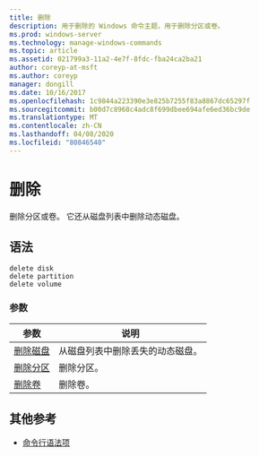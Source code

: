 ```yaml
---
title: 删除
description: 用于删除的 Windows 命令主题，用于删除分区或卷。
ms.prod: windows-server
ms.technology: manage-windows-commands
ms.topic: article
ms.assetid: 021799a3-11a2-4e7f-8fdc-fba24ca2ba21
author: coreyp-at-msft
ms.author: coreyp
manager: dongill
ms.date: 10/16/2017
ms.openlocfilehash: 1c9844a223390e3e825b7255f83a8867dc65297f
ms.sourcegitcommit: b00d7c8968c4adc8f699dbee694afe6ed36bc9de
ms.translationtype: MT
ms.contentlocale: zh-CN
ms.lasthandoff: 04/08/2020
ms.locfileid: "80846540"
---
```

# <a name="delete"></a>删除

删除分区或卷。 它还从磁盘列表中删除动态磁盘。

## <a name="syntax"></a>语法

```
delete disk
delete partition
delete volume
```

### <a name="parameters"></a>参数

|参数|说明|
|---------|-----------|
|[删除磁盘](delete-disk.md)|从磁盘列表中删除丢失的动态磁盘。|
|[删除分区](delete-partition.md)|删除分区。|
|[删除卷](delete-volume.md)|删除卷。|

## <a name="additional-references"></a>其他参考

- [命令行语法项](command-line-syntax-key.md)

